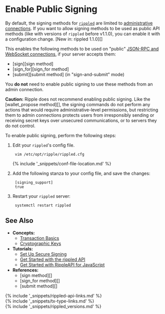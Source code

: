 # Enable Public Signing

By default, the signing methods for [`rippled`](the-rippled-server.html) are limited to [administrative connections](admin-rippled-methods.html). If you want to allow signing methods to be used as public API methods (like with versions of `rippled` before v1.1.0), you can enable it with a configuration change. [New in: rippled 1.1.0][]

This enables the following methods to be used on "public" [JSON-RPC and WebSocket connections](get-started-with-the-rippled-api.html), if your server accepts them:

- [sign][sign method]
- [sign_for][sign_for method]
- [submit][submit method] (in "sign-and-submit" mode)

You **do not** need to enable public signing to use these methods from an admin connection.

**Caution:** Ripple does not recommend enabling public signing. Like the [wallet_propose method][], the signing commands do not perform any actions that would require administrative-level permissions, but restricting them to admin connections protects users from irresponsibly sending or receiving secret keys over unsecured communications, or to servers they do not control.

To enable public signing, perform the following steps:

1. Edit your `rippled`'s config file.

        vim /etc/opt/ripple/rippled.cfg

    {% include '_snippets/conf-file-location.md' %}<!--_ -->

2. Add the following stanza to your config file, and save the changes:

        [signing_support]
        true

3. Restart your `rippled` server:

        systemctl restart rippled

## See Also

- **Concepts:**
    - [Transaction Basics](transaction-basics.html)
    - [Cryptographic Keys](cryptographic-keys.html)
- **Tutorials:**
    - [Set Up Secure Signing](set-up-secure-signing.html)
    - [Get Started with the rippled API](get-started-with-the-rippled-api.html)
    - [Get Started with RippleAPI for JavaScript](get-started-with-rippleapi-for-javascript.html)
- **References:**
    - [sign method][]
    - [sign_for method][]
    - [submit method][]


<!--{# common link defs #}-->
{% include '_snippets/rippled-api-links.md' %}			
{% include '_snippets/tx-type-links.md' %}			
{% include '_snippets/rippled_versions.md' %}
